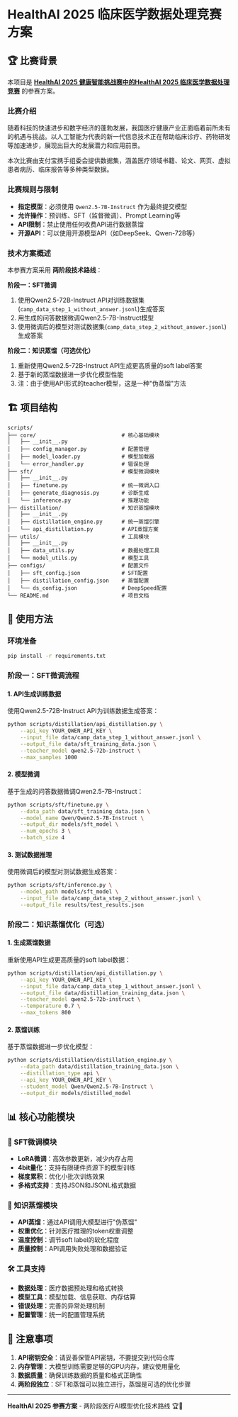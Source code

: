 # HealthAI 2025 临床医学数据处理竞赛方案

## 🏆 比赛背景

本项目是 **[HealthAI 2025 健康智能挑战赛中的HealthAI 2025 临床医学数据处理竞赛](https://competition.pkucxpl.com/)** 的参赛方案。

### 比赛介绍

随着科技的快速进步和数字经济的蓬勃发展，我国医疗健康产业正面临着前所未有的机遇与挑战。以人工智能为代表的新一代信息技术正在帮助临床诊疗、药物研发等加速进步，展现出巨大的发展潜力和应用前景。

本次比赛由支付宝携手组委会提供数据集，涵盖医疗领域书籍、论文、网页、虚拟患者病历、临床报告等多种类型数据。

### 比赛规则与限制

- **指定模型**：必须使用 `Qwen2.5-7B-Instruct` 作为最终提交模型
- **允许操作**：预训练、SFT（监督微调）、Prompt Learning等
- **API限制**：禁止使用任何收费API进行数据蒸馏
- **开源API**：可以使用开源模型API（如DeepSeek、Qwen-72B等）

### 技术方案概述

本参赛方案采用 **两阶段技术路线**：

**阶段一：SFT微调**
1. 使用Qwen2.5-72B-Instruct API对训练数据集(`camp_data_step_1_without_answer.jsonl`)生成答案
2. 用生成的问答数据微调Qwen2.5-7B-Instruct模型
3. 使用微调后的模型对测试数据集(`camp_data_step_2_without_answer.jsonl`)生成答案

**阶段二：知识蒸馏（可选优化）**
1. 重新使用Qwen2.5-72B-Instruct API生成更高质量的soft label答案
2. 基于新的蒸馏数据进一步优化模型性能
3. 注：由于使用API形式的teacher模型，这是一种"伪蒸馏"方法

## 🏗️ 项目结构

```
scripts/
├── core/                           # 核心基础模块
│   ├── __init__.py
│   ├── config_manager.py           # 配置管理
│   ├── model_loader.py             # 模型加载器
│   └── error_handler.py            # 错误处理
├── sft/                            # 模型微调模块
│   ├── __init__.py
│   ├── finetune.py                 # 统一微调入口
│   ├── generate_diagnosis.py       # 诊断生成
│   └── inference.py                # 推理功能
├── distillation/                   # 知识蒸馏模块  
│   ├── __init__.py
│   ├── distillation_engine.py      # 统一蒸馏引擎
│   └── api_distillation.py         # API蒸馏方案
├── utils/                          # 工具模块
│   ├── __init__.py
│   ├── data_utils.py               # 数据处理工具
│   └── model_utils.py              # 模型工具
├── configs/                        # 配置文件
│   ├── sft_config.json             # SFT配置
│   ├── distillation_config.json    # 蒸馏配置
│   └── ds_config.json              # DeepSpeed配置
└── README.md                       # 项目文档
```

## 🚀 使用方法

### 环境准备

```bash
pip install -r requirements.txt
```

### 阶段一：SFT微调流程

#### 1. API生成训练数据

使用Qwen2.5-72B-Instruct API为训练数据生成答案：

```bash
python scripts/distillation/api_distillation.py \
    --api_key YOUR_QWEN_API_KEY \
    --input_file data/camp_data_step_1_without_answer.jsonl \
    --output_file data/sft_training_data.json \
    --teacher_model qwen2.5-72b-instruct \
    --max_samples 1000
```

#### 2. 模型微调

基于生成的问答数据微调Qwen2.5-7B-Instruct：

```bash
python scripts/sft/finetune.py \
    --data_path data/sft_training_data.json \
    --model_name Qwen/Qwen2.5-7B-Instruct \
    --output_dir models/sft_model \
    --num_epochs 3 \
    --batch_size 4
```

#### 3. 测试数据推理

使用微调后的模型对测试数据生成答案：

```bash
python scripts/sft/inference.py \
    --model_path models/sft_model \
    --input_file data/camp_data_step_2_without_answer.jsonl \
    --output_file results/test_results.json
```

### 阶段二：知识蒸馏优化（可选）

#### 1. 生成蒸馏数据

重新使用API生成更高质量的soft label数据：

```bash
python scripts/distillation/api_distillation.py \
    --api_key YOUR_QWEN_API_KEY \
    --input_file data/camp_data_step_1_without_answer.jsonl \
    --output_file data/distillation_training_data.json \
    --teacher_model qwen2.5-72b-instruct \
    --temperature 0.7 \
    --max_tokens 800
```

#### 2. 蒸馏训练

基于蒸馏数据进一步优化模型：

```bash
python scripts/distillation/distillation_engine.py \
    --data_path data/distillation_training_data.json \
    --distillation_type api \
    --api_key YOUR_QWEN_API_KEY \
    --student_model Qwen/Qwen2.5-7B-Instruct \
    --output_dir models/distilled_model
```

## 📊 核心功能模块

### 🔧 SFT微调模块
- **LoRA微调**：高效参数更新，减少内存占用
- **4bit量化**：支持有限硬件资源下的模型训练
- **梯度累积**：优化小批次训练效果
- **多格式支持**：支持JSON和JSONL格式数据

### 🧠 知识蒸馏模块
- **API蒸馏**：通过API调用大模型进行"伪蒸馏"
- **权重优化**：针对医疗推理的token权重调整
- **温度控制**：调节soft label的软化程度
- **质量控制**：API调用失败处理和数据验证

### 🛠️ 工具支持
- **数据处理**：医疗数据预处理和格式转换
- **模型工具**：模型加载、信息获取、内存估算
- **错误处理**：完善的异常处理机制
- **配置管理**：统一的配置管理系统

## 🚨 注意事项

1. **API密钥安全**：请妥善保管API密钥，不要提交到代码仓库
2. **内存管理**：大模型训练需要足够的GPU内存，建议使用量化
3. **数据质量**：确保训练数据的质量和格式正确性
4. **两阶段独立**：SFT和蒸馏可以独立进行，蒸馏是可选的优化步骤

---

**HealthAI 2025 参赛方案** - 两阶段医疗AI模型优化技术路线 🏆🏥 